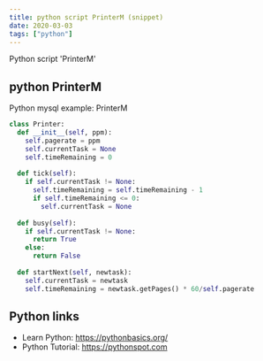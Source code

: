 ```yaml
---
title: python script PrinterM (snippet)
date: 2020-03-03
tags: ["python"]
---
```

Python script 'PrinterM'


## python PrinterM

Python mysql example: PrinterM

```python
class Printer:
  def __init__(self, ppm):
    self.pagerate = ppm
    self.currentTask = None
    self.timeRemaining = 0
  
  def tick(self):
    if self.currentTask != None:
      self.timeRemaining = self.timeRemaining - 1
      if self.timeRemaining <= 0:
        self.currentTask = None
  
  def busy(self):
    if self.currentTask != None:
      return True
    else:
      return False
  
  def startNext(self, newtask):
    self.currentTask = newtask
    self.timeRemaining = newtask.getPages() * 60/self.pagerate

```

## Python links

- Learn Python: https://pythonbasics.org/
- Python Tutorial: https://pythonspot.com
